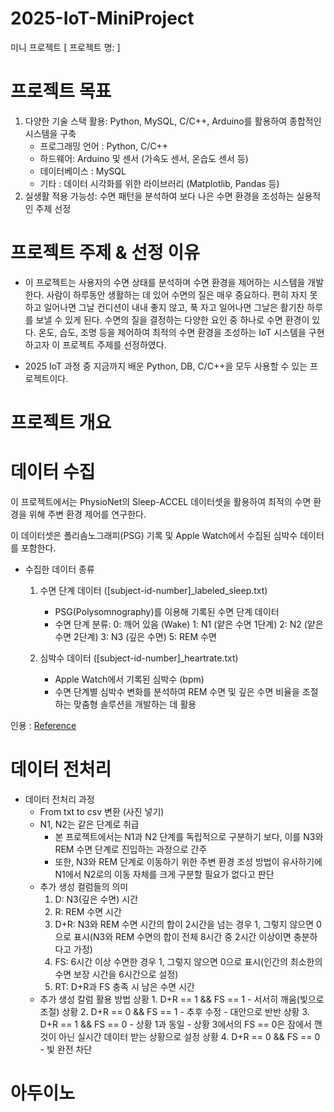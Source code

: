 # 2025-IoT-MiniProject
미니 프로젝트 [ 프로젝트 명: ]

# 프로젝트 목표
1. 다양한 기술 스택 활용: Python, MySQL, C/C++, Arduino를 활용하여 종합적인 시스템을 구축
    - 프로그래밍 언어 : Python, C/C++
    - 하드웨어: Arduino 및 센서 (가속도 센서, 온습도 센서 등)
    - 데이터베이스 : MySQL
    - 기타 : 데이터 시각화를 위한 라이브러리 (Matplotlib, Pandas 등)
2. 실생활 적용 가능성: 수면 패턴을 분석하여 보다 나은 수면 환경을 조성하는 실용적인 주제 선정

# 프로젝트 주제 & 선정 이유
- 이 프로젝트는 사용자의 수면 상태를 분석하며 수면 환경을 제어하는 시스템을 개발한다. 
사람이 하루동안 생활하는 데 있어 수면의 질은 매우 중요하다. 편히 자지 못하고 일어나면 그날 컨디션이 내내 좋지 않고, 푹 자고 일어나면 그날은 활기찬 하루를 보낼 수 있게 된다.
수면의 질을 결정하는 다양한 요인 중 하나로 수면 환경이 있다. 
온도, 습도, 조명 등을 제어하여 최적의 수면 환경을 조성하는 IoT 시스템을 구현하고자 이 프로젝트 주제를 선정하였다.

- 2025 IoT 과정 중 지금까지 배운 Python, DB, C/C++을 모두 사용할 수 있는 프로젝트이다.

# 프로젝트 개요


# 데이터 수집
이 프로젝트에서는 PhysioNet의 Sleep-ACCEL 데이터셋을 활용하여 최적의 수면 환경을 위해 주변 환경 제어를 연구한다.

이 데이터셋은 폴리솜노그래피(PSG) 기록 및 Apple Watch에서 수집된 심박수 데이터를 포함한다.

- 수집한 데이터 종류

    1. 수면 단계 데이터 ([subject-id-number]_labeled_sleep.txt)

        - PSG(Polysomnography)를 이용해 기록된 수면 단계 데이터
        - 수면 단계 분류:
            0: 깨어 있음 (Wake)
            1: N1 (얕은 수면 1단계)
            2: N2 (얕은 수면 2단계)
            3: N3 (깊은 수면)
            5: REM 수면

    2. 심박수 데이터 ([subject-id-number]_heartrate.txt)
        - Apple Watch에서 기록된 심박수 (bpm)
        - 수면 단계별 심박수 변화를 분석하여 REM 수면 및 깊은 수면 비율을 조절하는 맞춤형 솔루션을 개발하는 데 활용

인용 : [Reference](./Reference.txt)

# 데이터 전처리
- 데이터 전처리 과정
    - From txt to csv 변환
    (사진 넣기)
    - N1, N2는 같은 단계로 취급
        - 본 프로젝트에서는 N1과 N2 단계를 독립적으로 구분하기 보다, 이를 N3와 REM 수면 단계로 진입하는 과정으로 간주
        - 또한, N3와 REM 단계로 이동하기 위한 주변 환경 조성 방법이 유사하기에 N1에서 N2로의 이동 자체를 크게 구분할 필요가 없다고 판단
    - 추가 생성 컬럼들의 의미
        1. D: N3(깊은 수면) 시간
        2. R: REM 수면 시간
        3. D+R: N3와 REM 수면 시간의 합이 2시간을 넘는 경우 1, 그렇지 않으면 0으로 표시(N3와 REM 수면의 합이 전체 8시간 중 2시간 이상이면 충분하다고 가정)
        4. FS: 6시간 이상 수면한 경우 1, 그렇지 않으면 0으로 표시(인간의 최소한의 수면 보장 시간을 6시간으로 설정)
        5. RT: D+R과 FS 충족 시 남은 수면 시간
    - 추가 생성 칼럼 활용 방법
        상황 1. D+R == 1 && FS == 1
            - 서서히 깨움(빛으로 조절)
        상황 2. D+R == 0 && FS == 1
            - 추후 수정
            - 대안으로 반반
        상황 3. D+R == 1 && FS == 0
            - 상황 1과 동일
            - 상황 3에서의 FS == 0은 잠에서 깬 것이 아닌 실시간 데이터 받는 상황으로 설정
        상황 4. D+R == 0 && FS == 0
            - 빛 완전 차단

# 아두이노
